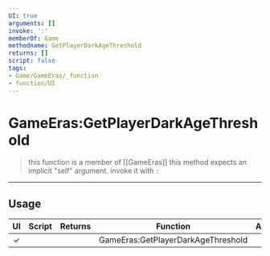 ```yaml
---
UI: true
arguments: []
invoke: ':'
memberOf: Game
methodname: GetPlayerDarkAgeThreshold
returns: []
script: false
tags:
- Game/GameEras/_function
- function/UI
---
```

# GameEras:GetPlayerDarkAgeThreshold
> this function is a member of [[GameEras]]
> this method expects an implicit "self" argument. invoke it with `:`
-----
## Usage
|  UI | Script | Returns | Function | Arguments |
|:---:|:------:|-------:|:--------:|:---------|
|✓| ||GameEras:GetPlayerDarkAgeThreshold||
